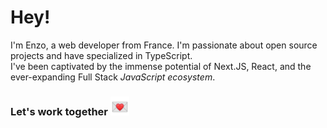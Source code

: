 # Hey!


I'm Enzo, a web developer from France. I'm passionate about open source projects and have specialized in TypeScript. 
<br />
I've been captivated by the immense potential of Next.JS, React, and the ever-expanding Full Stack *JavaScript ecosystem*.

### Let's work together <a href="mailto:enzo.bacqueyrisses@gmail.com"><img src="email.webp" width="30" height="30" alt="Lien vers email"></a>
